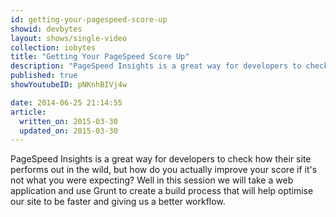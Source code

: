 ```yaml
---
id: getting-your-pagespeed-score-up
showid: devbytes
layout: shows/single-video
collection: iobytes
title: "Getting Your PageSpeed Score Up"
description: "PageSpeed Insights is a great way for developers to check how their site performs out in the wild, but how do you actually improve your score if it's not what you were expecting? Well in this session we will take a web application and use Grunt to create a build process that will help optimise our site to be faster and giving us a better workflow."
published: true
showYoutubeID: pNKnhBIVj4w

date: 2014-06-25 21:14:55
article:
  written_on: 2015-03-30
  updated_on: 2015-03-30
---
```


PageSpeed Insights is a great way for developers to check how their site performs out in the wild, but how do you actually improve your score if it's not what you were expecting? Well in this session we will take a web application and use Grunt to create a build process that will help optimise our site to be faster and giving us a better workflow.
